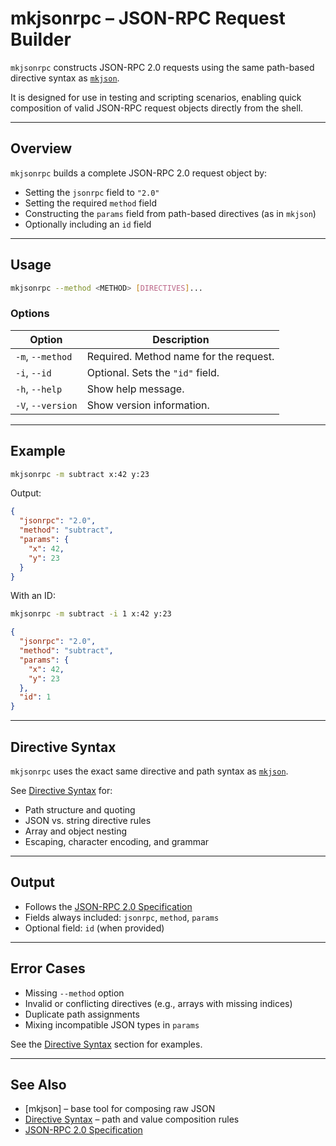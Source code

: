 # mkjsonrpc – JSON-RPC Request Builder

`mkjsonrpc` constructs JSON-RPC 2.0 requests using the same path-based directive syntax as
[`mkjson`].

It is designed for use in testing and scripting scenarios, enabling quick composition of
valid JSON-RPC request objects directly from the shell.

---

## Overview

`mkjsonrpc` builds a complete JSON-RPC 2.0 request object by:

 * Setting the `jsonrpc` field to `"2.0"`
 * Setting the required `method` field
 * Constructing the `params` field from path-based directives (as in `mkjson`)
 * Optionally including an `id` field

---

## Usage

```sh
mkjsonrpc --method <METHOD> [DIRECTIVES]...
```

### Options

| Option               | Description                              |
|----------------------|------------------------------------------|
| `-m`, `--method`     | Required. Method name for the request.   |
| `-i`, `--id`         | Optional. Sets the `"id"` field.         |
| `-h`, `--help`       | Show help message.                       |
| `-V`, `--version`    | Show version information.                |

---

## Example

```sh
mkjsonrpc -m subtract x:42 y:23
```

Output:

```json
{
  "jsonrpc": "2.0",
  "method": "subtract",
  "params": {
    "x": 42,
    "y": 23
  }
}
```

With an ID:

```sh
mkjsonrpc -m subtract -i 1 x:42 y:23
```

```json
{
  "jsonrpc": "2.0",
  "method": "subtract",
  "params": {
    "x": 42,
    "y": 23
  },
  "id": 1
}
```

---

## Directive Syntax

`mkjsonrpc` uses the exact same directive and path syntax as [`mkjson`].

See [Directive Syntax] for:

 * Path structure and quoting
 * JSON vs. string directive rules
 * Array and object nesting
 * Escaping, character encoding, and grammar

---

## Output

 * Follows the [JSON-RPC 2.0 Specification]
 * Fields always included: `jsonrpc`, `method`, `params`
 * Optional field: `id` (when provided)

---

## Error Cases

 * Missing `--method` option
 * Invalid or conflicting directives (e.g., arrays with missing indices)
 * Duplicate path assignments
 * Mixing incompatible JSON types in `params`

See the [Directive Syntax] section for examples.

---

## See Also

 * [mkjson] – base tool for composing raw JSON
 * [Directive Syntax] – path and value composition rules
 * [JSON-RPC 2.0 Specification]



[Directive Syntax]: ./directive-syntax.md
[JSON-RPC 2.0 Specification]: https://www.jsonrpc.org/specification
[`mkjson`]: ./mkjson.md
